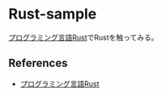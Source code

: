 # Rust-sample

[プログラミング言語Rust](https://rust-lang-ja.github.io/the-rust-programming-language-ja/1.6/book/README.html)でRustを触ってみる。

## References
* [プログラミング言語Rust](https://rust-lang-ja.github.io/the-rust-programming-language-ja/1.6/book/README.html)